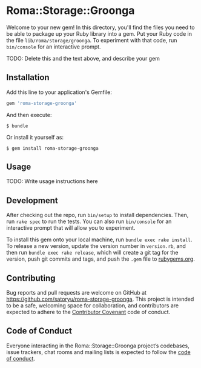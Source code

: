# Roma::Storage::Groonga

Welcome to your new gem! In this directory, you'll find the files you need to be able to package up your Ruby library into a gem. Put your Ruby code in the file `lib/roma/storage/groonga`. To experiment with that code, run `bin/console` for an interactive prompt.

TODO: Delete this and the text above, and describe your gem

## Installation

Add this line to your application's Gemfile:

```ruby
gem 'roma-storage-groonga'
```

And then execute:

    $ bundle

Or install it yourself as:

    $ gem install roma-storage-groonga

## Usage

TODO: Write usage instructions here

## Development

After checking out the repo, run `bin/setup` to install dependencies. Then, run `rake spec` to run the tests. You can also run `bin/console` for an interactive prompt that will allow you to experiment.

To install this gem onto your local machine, run `bundle exec rake install`. To release a new version, update the version number in `version.rb`, and then run `bundle exec rake release`, which will create a git tag for the version, push git commits and tags, and push the `.gem` file to [rubygems.org](https://rubygems.org).

## Contributing

Bug reports and pull requests are welcome on GitHub at https://github.com/satoryu/roma-storage-groonga. This project is intended to be a safe, welcoming space for collaboration, and contributors are expected to adhere to the [Contributor Covenant](http://contributor-covenant.org) code of conduct.

## Code of Conduct

Everyone interacting in the Roma::Storage::Groonga project’s codebases, issue trackers, chat rooms and mailing lists is expected to follow the [code of conduct](https://github.com/satoryu/roma-storage-groonga/blob/master/CODE_OF_CONDUCT.md).
